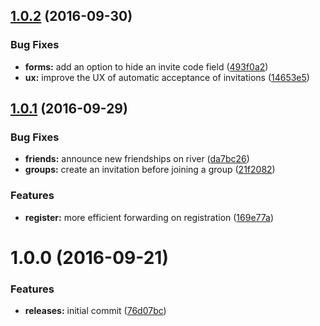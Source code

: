 <a name="1.0.2"></a>
## [1.0.2](https://github.com/hypeJunction/hypeInvite/compare/1.0.1...v1.0.2) (2016-09-30)


### Bug Fixes

* **forms:** add an option to hide an invite code field ([493f0a2](https://github.com/hypeJunction/hypeInvite/commit/493f0a2))
* **ux:** improve the UX of automatic acceptance of invitations ([14653e5](https://github.com/hypeJunction/hypeInvite/commit/14653e5))



<a name="1.0.1"></a>
## [1.0.1](https://github.com/hypeJunction/hypeInvite/compare/1.0.0...v1.0.1) (2016-09-29)


### Bug Fixes

* **friends:** announce new friendships on river ([da7bc26](https://github.com/hypeJunction/hypeInvite/commit/da7bc26))
* **groups:** create an invitation before joining a group ([21f2082](https://github.com/hypeJunction/hypeInvite/commit/21f2082))

### Features

* **register:** more efficient forwarding on registration ([169e77a](https://github.com/hypeJunction/hypeInvite/commit/169e77a))



<a name="1.0.0"></a>
# 1.0.0 (2016-09-21)


### Features

* **releases:** initial commit ([76d07bc](https://github.com/hypeJunction/hypeInvite/commit/76d07bc))



